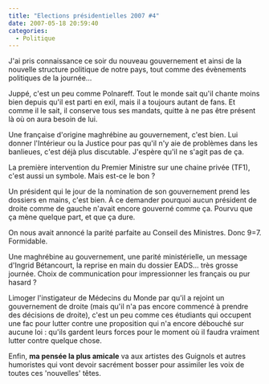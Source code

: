 ```yaml
---
title: "Elections présidentielles 2007 #4"
date: 2007-05-18 20:59:40
categories:
  - Politique
---
```


J'ai pris connaissance ce soir du nouveau gouvernement et ainsi de la nouvelle structure politique de notre pays, tout comme des évènements politiques de la journée…

<!-- more -->

Juppé, c'est un peu comme Polnareff. Tout le monde sait qu'il chante moins bien depuis qu'il est parti en exil, mais il a toujours autant de fans. Et comme il le sait, il conserve tous ses mandats, quitte à ne pas être présent là où on aura besoin de lui.

Une française d'origine maghrébine au gouvernement, c'est bien. Lui donner l'Intérieur ou la Justice pour pas qu'il n'y aie de problèmes dans les banlieues, c'est déjà plus discutable. J'espère qu'il ne s'agit pas de ça.

La première intervention du Premier Ministre sur une chaine privée (TF1), c'est aussi un symbole. Mais est-ce le bon&nbsp;?

Un président qui le jour de la nomination de son gouvernement prend les dossiers en mains, c'est bien. À ce demander pourquoi aucun président de droite comme de gauche n'avait encore gouverné comme ça. Pourvu que ça mène quelque part, et que ça dure.

On nous avait annoncé la parité parfaite au Conseil des Ministres. Donc 9=7\. Formidable.

Une maghrébine au gouvernement, une parité ministérielle, un message d'Ingrid Bétancourt, la reprise en main du dossier EADS… très grosse journée. Choix de communication pour impressionner les français ou pur hasard&nbsp;?

Limoger l'instigateur de Médecins du Monde par qu'il a rejoint un gouvernement de droite (mais qu'il n'a pas encore commencé à prendre des décisions de droite), c'est un peu comme ces étudiants qui occupent une fac pour lutter contre une proposition qui n'a encore débouché sur aucune loi&nbsp;: qu'ils gardent leurs forces pour le moment où il faudra vraiment lutter contre quelque chose.

Enfin, **ma pensée la plus amicale** va aux artistes des Guignols et autres humoristes qui vont devoir sacrément bosser pour assimiler les voix de toutes ces 'nouvelles' têtes.
